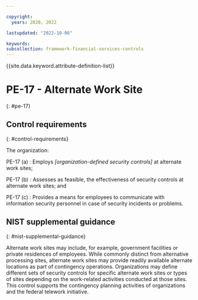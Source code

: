 ```yaml
---

copyright:
  years: 2020, 2022

lastupdated: "2022-10-06"

keywords: 
subcollection: framework-financial-services-controls
---
```


{{site.data.keyword.attribute-definition-list}}

               
# PE-17 - Alternate Work Site
{: #pe-17}

## Control requirements
{: #control-requirements}

The organization:

PE-17 (a)
    : Employs _[organization-defined security controls]_ at alternate work sites;

PE-17 (b)
    : Assesses as feasible, the effectiveness of security controls at alternate work sites; and

PE-17 (c)
    : Provides a means for employees to communicate with information security personnel in case of security incidents or problems.

## NIST supplemental guidance
{: #nist-supplemental-guidance}

Alternate work sites may include, for example, government facilities or private residences of employees. While commonly distinct from alternative processing sites, alternate work sites may provide readily available alternate locations as part of contingency operations. Organizations may define different sets of security controls for specific alternate work sites or types of sites depending on the work-related activities conducted at those sites. This control supports the contingency planning activities of organizations and the federal telework initiative.





